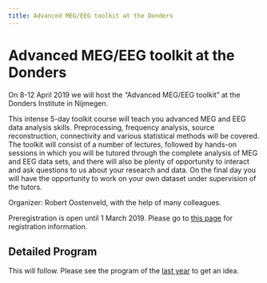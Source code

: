 ```yaml
---
title: Advanced MEG/EEG toolkit at the Donders
---
```


# Advanced MEG/EEG toolkit at the Donders

On 8-12 April 2019 we will host the “Advanced MEG/EEG toolkit” at the Donders Institute in Nijmegen.

This intense 5-day toolkit course will teach you advanced MEG and EEG data analysis skills. Preprocessing, frequency analysis, source reconstruction, connectivity and various statistical methods will be covered. The toolkit will consist of a number of lectures, followed by hands-on sessions in which you will be tutored through the complete analysis of MEG and EEG data sets, and there will also be plenty of opportunity to interact and ask questions to us about your research and data. On the final day you will have the opportunity to work on your own dataset under supervision of the tutors.

Organizer: Robert Oostenveld, with the help of many colleagues.

Preregistration is open until 1 March 2019. Please go to [this page](https://www.ru.nl/donders/agenda/donders-tool-kits/vm-tool-kits/donders-meg-eeg-toolkit/) for registration information.

## Detailed Program

This will follow. Please see the program of the [last year](/workshop/toolkit2018) to get an idea.
